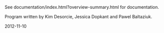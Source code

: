 See documentation/index.html?overview-summary.html for documentation.

Program written by Kim Desorcie, Jessica Dopkant and Pawel Baltaziuk.

2012-11-10